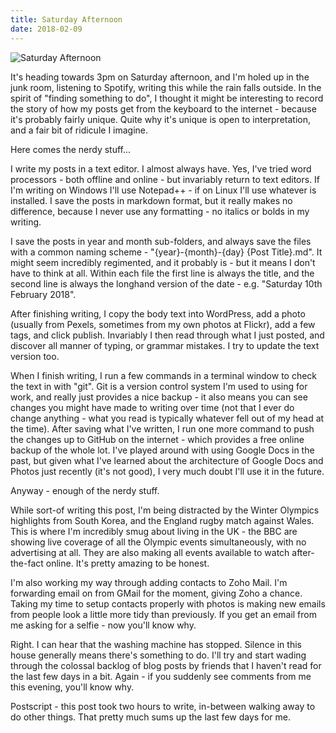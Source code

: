 ```yaml
---
title: Saturday Afternoon
date: 2018-02-09
---
```


![Saturday Afternoon](https://source.unsplash.com/npxXWgQ33ZQ/1600x900)

It's heading towards 3pm on Saturday afternoon, and I'm holed up in the junk room, listening to Spotify, writing this while the rain falls outside. In the spirit of "finding something to do", I thought it might be interesting to record the story of how my posts get from the keyboard to the internet - because it's probably fairly unique. Quite why it's unique is open to interpretation, and a fair bit of ridicule I imagine.

Here comes the nerdy stuff...

I write my posts in a text editor. I almost always have. Yes, I've tried word processors - both offline and online - but invariably return to text editors. If I'm writing on Windows I'll use Notepad++ - if on Linux I'll use whatever is installed. I save the posts in markdown format, but it really makes no difference, because I never use any formatting - no italics or bolds in my writing.

I save the posts in year and month sub-folders, and always save the files with a common naming scheme - "{year}-{month}-{day} {Post Title}.md". It might seem incredibly regimented, and it probably is - but it means I don't have to think at all. Within each file the first line is always the title, and the second line is always the longhand version of the date - e.g. "Saturday 10th February 2018".

After finishing writing, I copy the body text into WordPress, add a photo (usually from Pexels, sometimes from my own photos at Flickr), add a few tags, and click publish. Invariably I then read through what I just posted, and discover all manner of typing, or grammar mistakes. I try to update the text version too.

When I finish writing, I run a few commands in a terminal window to check the text in with "git". Git is a version control system I'm used to using for work, and really just provides a nice backup - it also means you can see changes you might have made to writing over time (not that I ever do change anything - what you read is typically whatever fell out of my head at the time). After saving what I've written, I run one more command to push the changes up to GitHub on the internet - which provides a free online backup of the whole lot. I've played around with using Google Docs in the past, but given what I've learned about the architecture of Google Docs and Photos just recently (it's not good), I very much doubt I'll use it in the future.

Anyway - enough of the nerdy stuff.

While sort-of writing this post, I'm being distracted by the Winter Olympics highlights from South Korea, and the England rugby match against Wales. This is where I'm incredibly smug about living in the UK - the BBC are showing live coverage of all the Olympic events simultaneously, with no advertising at all. They are also making all events available to watch after-the-fact online. It's pretty amazing to be honest.

I'm also working my way through adding contacts to Zoho Mail. I'm forwarding email on from GMail for the moment, giving Zoho a chance. Taking my time to setup contacts properly with photos is making new emails from people look a little more tidy than previously. If you get an email from me asking for a selfie - now you'll know why.

Right. I can hear that the washing machine has stopped. Silence in this house generally means there's something to do. I'll try and start wading through the colossal backlog of blog posts by friends that I haven't read for the last few days in a bit. Again - if you suddenly see comments from me this evening, you'll know why.

Postscript - this post took two hours to write, in-between walking away to do other things. That pretty much sums up the last few days for me.